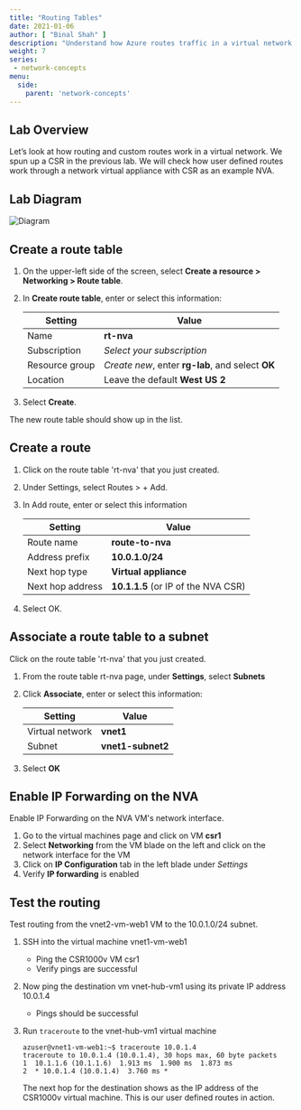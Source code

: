 ```yaml
---
title: "Routing Tables"
date: 2021-01-06
author: [ "Binal Shah" ]
description: "Understand how Azure routes traffic in a virtual network and how user defined routes can be used to change the default behaviour."
weight: 7
series:
 - network-concepts
menu:
  side:
    parent: 'network-concepts'
---
```


## Lab Overview

Let’s look at how routing and custom routes work in a virtual network. We spun up a CSR in the previous lab. We will check how user defined routes work through a network virtual appliance with CSR as an example NVA.

## Lab Diagram

![Diagram](/network/concepts/images/lab07-01-summary.png)

## Create a route table

1. On the upper-left side of the screen, select **Create a resource > Networking > Route table**.
1. In **Create route table**, enter or select this information:

    | **Setting** | **Value** |
    |---|---|
    | Name | **rt-nva** |
    | Subscription | _Select your subscription_ |
    | Resource group | *Create new*, enter **rg-lab**, and select **OK** |
    | Location | Leave the default **West US 2** |

3. Select **Create**.

The new route table should show up in the list.

## Create a route

1. Click on the route table 'rt-nva' that you just created.
1. Under Settings, select Routes > + Add.
1. In Add route, enter or select this information

    | **Setting** | **Value** |
    |---|---|
    | Route name | **route-to-nva** |
    | Address prefix | **10.0.1.0/24** |
    | Next hop type | **Virtual appliance** |
    | Next hop address | **10.1.1.5** (or IP of the NVA CSR) |

1. Select OK.

## Associate a route table to a subnet

Click on the route table 'rt-nva' that you just created.

1. From the route table rt-nva page, under **Settings**, select **Subnets**
1. Click **Associate**, enter or select this information:

    | **Setting** | **Value** |
    |---|---|
    | Virtual network | **vnet1** |
    | Subnet | **vnet1-subnet2** |

1. Select **OK**

## Enable IP Forwarding on the NVA

Enable IP Forwarding on the NVA VM's network interface.

1. Go to the virtual machines page and click on VM **csr1**
1. Select **Networking** from the VM blade on the left and click on the network interface for the VM
1. Click on **IP Configuration** tab in the left blade under _Settings_
1. Verify **IP forwarding** is enabled

## Test the routing

Test routing from the vnet2-vm-web1 VM to the 10.0.1.0/24 subnet.

1. SSH into the virtual machine vnet1-vm-web1
    * Ping the CSR1000v VM csr1
    * Verify pings are successful
2. Now ping the destination vm vnet-hub-vm1 using its private IP address 10.0.1.4
    * Pings should be successful
3. Run `traceroute` to the vnet-hub-vm1 virtual machine

    ```text
    azuser@vnet1-vm-web1:~$ traceroute 10.0.1.4
    traceroute to 10.0.1.4 (10.0.1.4), 30 hops max, 60 byte packets
    1  10.1.1.6 (10.1.1.6)  1.913 ms  1.900 ms  1.873 ms
    2  * 10.0.1.4 (10.0.1.4)  3.760 ms *
    ```

    The next hop for the destination shows as the IP address of the CSR1000v virtual machine. This is our user defined routes in action.
